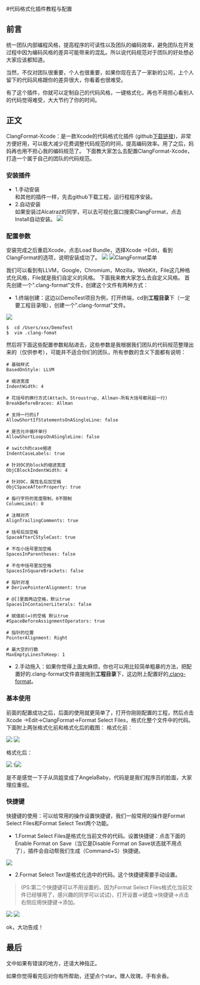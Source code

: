 #代码格式化插件教程与配置
## 前言
统一团队内部编程风格，提高程序的可读性以及团队的编码效率，避免团队在开发过程中因为编码风格的差异可能带来的混乱。所以说代码规范对于团队的好处想必大家应该都知道。

当然，不仅对团队很重要，个人也很重要，如果你现在去了一家新的公司，上个人留下的代码风格跟你的差异很大，你看着也很难受。

有了这个插件，你就可以定制自己的代码风格，一键格式化，再也不用担心看别人的代码觉得难受，大大节约了你的时间。

## 正文
ClangFormat-Xcode：是一款Xcode的代码格式化插件 (github[下载链接](https://github.com/travisjeffery/ClangFormat-Xcode))，非常方便好用，可以极大减少花费调整代码规范的时间，提高编码效率。用了之后，妈妈再也用不担心我的编码规范了。
下面教大家怎么去配置ClangFormat-Xcode，打造一个属于自己的团队的代码规范。
### 安装插件
* 1.手动安装                          
和其他的插件一样，先去github下载工程，运行程程序安装。
* 2.自动安装           
如果安装过Alcatraz的同学，可以去可视化窗口搜索ClangFormat，点击Install自动安装。
![](http://upload-images.jianshu.io/upload_images/1321491-0e7c3785b41f96a5.png?imageMogr2/auto-orient/strip%7CimageView2/2/w/1240)  

### 配置参数
安装完成之后重启Xcode，点击Load Bundle，选择Xcode ->Edit，看到ClangFormat的选项，说明安装成功了。
![](http://upload-images.jianshu.io/upload_images/1321491-4cc76d071be9e3f6.jpeg?imageMogr2/auto-orient/strip%7CimageView2/2/w/1240)
![ClangFormat菜单](http://upload-images.jianshu.io/upload_images/1321491-d3c30dadd0d4f3e5.jpeg?imageMogr2/auto-orient/strip%7CimageView2/2/w/1240)

我们可以看到有LLVM，Google，Chromium，Mozilla，WebKit，File这几种格式化风格，File就是我们自定义的风格。
下面我来教大家怎么去自定义风格。
首先创建一个".clang-format"文件，创建这个文件有两种方式：
* 1.终端创建：这边以DemoTest项目为例，打开终端，cd到**工程目录**下（一定要工程目录哦），创建一个".clang-format"文件。

![](http://upload-images.jianshu.io/upload_images/1321491-815db48a6114af89.png?imageMogr2/auto-orient/strip%7CimageView2/2/w/1240)
```objc
$  cd /Users/xxx/DemoTest
$  vim .clang-fomat
```
然后将下面这些配置参数粘贴进去，这些参数是我根据我们团队的代码规范整理出来的（仅供参考），可能并不适合你们的团队，所有参数的含义下面都有说明：

``` objc
# 基础样式
BasedOnStyle: LLVM

# 缩进宽度
IndentWidth: 4

# 花括号的换行方式(Attach，Stroustrup, Allman-所有大括号都另起一行)
BreakBeforeBraces: Allman

# 支持一行的if
AllowShortIfStatementsOnASingleLine: false

# 是否允许循环单行
AllowShortLoopsOnASingleLine: false

# switch的case缩进
IndentCaseLabels: true

# 针对OC的block的缩进宽度
ObjCBlockIndentWidth: 4

# 针对OC，属性名后加空格
ObjCSpaceAfterProperty: true

# 每行字符的宽度限制，0不限制
ColumnLimit: 0

# 注释对齐
AlignTrailingComments: true

# 括号后加空格
SpaceAfterCStyleCast: true

# 不在小括号里加空格
SpacesInParentheses: false

# 不在中括号里加空格
SpacesInSquareBrackets: false

# 指针对准
# DerivePointerAlignment: true

# @[]里面两边空格，默认true
SpacesInContainerLiterals: false

# 赋值前(=)的空格 默认true
#SpaceBeforeAssignmentOperators: true

# 指针的位置
PointerAlignment: Right

# 最大空的行数
MaxEmptyLinesToKeep: 1
```

*  2.手动拖入：如果你觉得上面太麻烦，你也可以用比较简单粗暴的方法，把配置好的.clang-format文件直接拖到**工程目录**下，这边附上配置好的[.clang-format](https://github.com/leejayID/ClangFormat.git)。

### 基本使用
前面的配置成功之后，后面的使用就更简单了，打开你刚刚配置的工程，然后点击Xcode ->Edit->ClangFormat->Format Select Files，格式化整个文件中的代码。
下面附上两张格式化前和格式化后的截图：
格式化前：

![](http://upload-images.jianshu.io/upload_images/1321491-d227c40febbcc946.png?imageMogr2/auto-orient/strip%7CimageView2/2/w/1240)
![](http://upload-images.jianshu.io/upload_images/1321491-0b8f91bf5464b27a.jpeg?imageMogr2/auto-orient/strip%7CimageView2/2/w/1240)

格式化后：

![](http://upload-images.jianshu.io/upload_images/1321491-9c7eb4f8894e0d8e.png?imageMogr2/auto-orient/strip%7CimageView2/2/w/1240)
!![](http://upload-images.jianshu.io/upload_images/1321491-9ef3648252354843.png?imageMogr2/auto-orient/strip%7CimageView2/2/w/1240)

是不是感觉一下子从凤姐变成了AngelaBaby，代码是是我们程序员的脸面，大家理应重视。
### 快捷键
快捷键的使用：可以给常用的操作设置快捷键，我们一般常用的操作是Format Select Files和Format Select Text两个功能。
* 1.Format Select Files是格式化当前文件的代码。设置快捷键：点击下面的Enable Format on Save（当它是Disable Format on Save状态就不用点了），插件会自动帮我们生成（Command+S）快捷键。

![](http://upload-images.jianshu.io/upload_images/1321491-782d411cc8723a4e.jpeg?imageMogr2/auto-orient/strip%7CimageView2/2/w/1240)
* 2.Format Select Text是格式化选中的代码。这个快捷键需要手动设置。

> (PS:第二个快捷键可以不用设置的，因为Format Select Files格式化当前文件已经够用了，感兴趣的同学可以试试)，打开设置->键盘->快捷键->点击右侧应用快捷键->添加。

![](http://upload-images.jianshu.io/upload_images/1321491-ea68021e8b27f1ca.jpeg?imageMogr2/auto-orient/strip%7CimageView2/2/w/1240)
![](http://upload-images.jianshu.io/upload_images/1321491-18cbc31a63907da5.jpeg?imageMogr2/auto-orient/strip%7CimageView2/2/w/1240)

ok，大功告成！

## 最后
文中如果有错误的地方，还请大神指正。

如果你觉得看完后对你有所帮助，还望点个star。赠人玫瑰，手有余香。

